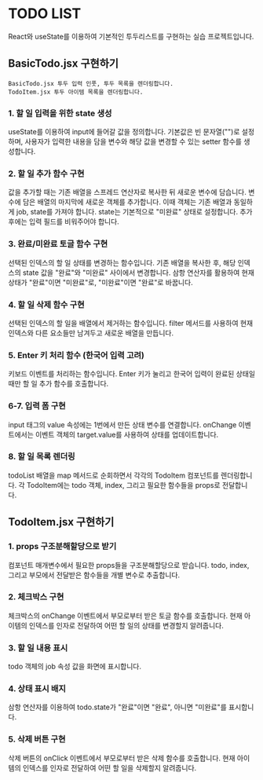 # TODO LIST

React와 useState를 이용하여 기본적인 투두리스트를 구현하는 실습 프로젝트입니다.

## BasicTodo.jsx 구현하기

```
BasicTodo.jsx 투두 입력 인풋, 투두 목록을 렌더링합니다.
TodoItem.jsx 투두 아이템 목록을 렌더링합니다.
```

### 1. 할 일 입력을 위한 state 생성

useState를 이용하여 input에 들어갈 값을 정의합니다.
기본값은 빈 문자열("")로 설정하며, 사용자가 입력한 내용을 담을 변수와 해당 값을 변경할 수 있는 setter 함수를 생성합니다.

### 2. 할 일 추가 함수 구현

값을 추가할 때는 기존 배열을 스프레드 연산자로 복사한 뒤 새로운 변수에 담습니다.
변수에 담은 배열의 마지막에 새로운 객체를 추가합니다.
이때 객체는 기존 배열과 동일하게 job, state를 가져야 합니다.
state는 기본적으로 "미완료" 상태로 설정합니다.
추가 후에는 입력 필드를 비워주어야 합니다.

### 3. 완료/미완료 토글 함수 구현

선택된 인덱스의 할 일 상태를 변경하는 함수입니다.
기존 배열을 복사한 후, 해당 인덱스의 state 값을 "완료"와 "미완료" 사이에서 변경합니다.
삼항 연산자를 활용하여 현재 상태가 "완료"이면 "미완료"로, "미완료"이면 "완료"로 바꿉니다.

### 4. 할 일 삭제 함수 구현

선택된 인덱스의 할 일을 배열에서 제거하는 함수입니다.
filter 메서드를 사용하여 현재 인덱스와 다른 요소들만 남겨두고 새로운 배열을 만듭니다.

### 5. Enter 키 처리 함수 (한국어 입력 고려)

키보드 이벤트를 처리하는 함수입니다.
Enter 키가 눌리고 한국어 입력이 완료된 상태일 때만 할 일 추가 함수를 호출합니다.

### 6-7. 입력 폼 구현

input 태그의 value 속성에는 1번에서 만든 상태 변수를 연결합니다.
onChange 이벤트에서는 이벤트 객체의 target.value를 사용하여 상태를 업데이트합니다.

### 8. 할 일 목록 렌더링

todoList 배열을 map 메서드로 순회하면서 각각의 TodoItem 컴포넌트를 렌더링합니다.
각 TodoItem에는 todo 객체, index, 그리고 필요한 함수들을 props로 전달합니다.

## TodoItem.jsx 구현하기

### 1. props 구조분해할당으로 받기

컴포넌트 매개변수에서 필요한 props들을 구조분해할당으로 받습니다.
todo, index, 그리고 부모에서 전달받은 함수들을 개별 변수로 추출합니다.

### 2. 체크박스 구현

체크박스의 onChange 이벤트에서 부모로부터 받은 토글 함수를 호출합니다.
현재 아이템의 인덱스를 인자로 전달하여 어떤 할 일의 상태를 변경할지 알려줍니다.

### 3. 할 일 내용 표시

todo 객체의 job 속성 값을 화면에 표시합니다.

### 4. 상태 표시 배지

삼항 연산자를 이용하여 todo.state가 "완료"이면 "완료", 아니면 "미완료"를 표시합니다.

### 5. 삭제 버튼 구현

삭제 버튼의 onClick 이벤트에서 부모로부터 받은 삭제 함수를 호출합니다.
현재 아이템의 인덱스를 인자로 전달하여 어떤 할 일을 삭제할지 알려줍니다.
